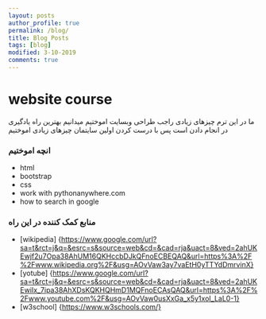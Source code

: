 ```yaml
---
layout: posts
author_profile: true
permalink: /blog/
title: Blog Posts
tags: [blog]
modified: 3-10-2019
comments: true
---
```

# website course
 ما در این ترم چیزهای زیادی راجب طراحی وبسایت اموختیم 
 میدانیم بهترین راه یادگیری در انجام دادن است پس با درست کردن اولین سایتمان چیزهای زیادی اموختیم
### انچه اموختیم
- html
- bootstrap
- css
- work with pythonanywhere.com
- how to search in google
### منابع کمک کننده در این راه
* [wikipedia] {https://www.google.com/url?sa=t&rct=j&q=&esrc=s&source=web&cd=&cad=rja&uact=8&ved=2ahUKEwjf2u7Opa38AhUM16QKHccbDJkQFnoECBEQAQ&url=https%3A%2F%2Fwww.wikipedia.org%2F&usg=AOvVaw3ay7vaEtH0yTTYdDmrvinX}
* [yotube] {https://www.google.com/url?sa=t&rct=j&q=&esrc=s&source=web&cd=&cad=rja&uact=8&ved=2ahUKEwiIx_7ipa38AhXDsKQKHQHmD1MQFnoECAsQAQ&url=https%3A%2F%2Fwww.youtube.com%2F&usg=AOvVaw0usXxGa_x5y1xoI_LaL0-1}
* [w3school] {https://www.w3schools.com/}